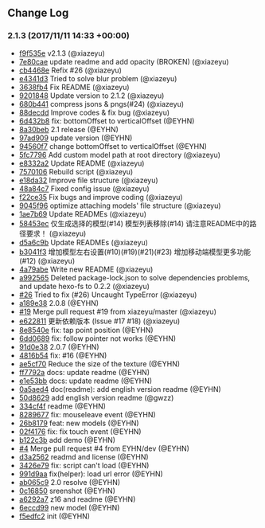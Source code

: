 ## Change Log

### 2.1.3 (2017/11/11 14:33 +00:00)
- [f9f535e](https://github.com/EYHN/hexo-helper-live2d/commit/f9f535e0e3fea2453b8f20d257ef7baa26250495) v2.1.3 (@xiazeyu)
- [7e80cae](https://github.com/EYHN/hexo-helper-live2d/commit/7e80cae7d920758cc16cac8b6fe7c9a0e1866dd1) update readme and add opacity (BROKEN) (@xiazeyu)
- [cb4468e](https://github.com/EYHN/hexo-helper-live2d/commit/cb4468e18ada4e6d9374de6245b4d1b8016e9bd4) Refix #26 (@xiazeyu)
- [e4341d3](https://github.com/EYHN/hexo-helper-live2d/commit/e4341d32fd48add9824da2bf1bfcaea9785e291a) Tried to solve blur problem (@xiazeyu)
- [3638fb4](https://github.com/EYHN/hexo-helper-live2d/commit/3638fb48f288ee437991027259e71ec4a4476b46) Fix README (@xiazeyu)
- [9201848](https://github.com/EYHN/hexo-helper-live2d/commit/92018482fb347aec755a095ab0c81ed96a5f8b5e) Update version to 2.1.2 (@xiazeyu)
- [680b441](https://github.com/EYHN/hexo-helper-live2d/commit/680b441b870837da59d0b58fed578d31c44b3664) compress jsons & pngs(#24) (@xiazeyu)
- [88decdd](https://github.com/EYHN/hexo-helper-live2d/commit/88decddacd1df43a4f43af5c6624f87fd3c60607) Improve codes & fix bug (@xiazeyu)
- [6d432b8](https://github.com/EYHN/hexo-helper-live2d/commit/6d432b849c42dae2bb581d6c9a8e596513b946e9) fix: bottomOffset to verticalOffset (@EYHN)
- [8a30beb](https://github.com/EYHN/hexo-helper-live2d/commit/8a30bebefbe18a53a76cc7b2c85bf3ce2794f4d4) 2.1 release (@EYHN)
- [97ad909](https://github.com/EYHN/hexo-helper-live2d/commit/97ad9099b9e837556d5c71e9344ac3a4a6dc6e6f) update version (@EYHN)
- [94560f7](https://github.com/EYHN/hexo-helper-live2d/commit/94560f7b9cc528fb6ca539bccf1e66c92df261b2) change bottomOffset to verticalOffset (@EYHN)
- [5fc7796](https://github.com/EYHN/hexo-helper-live2d/commit/5fc77963f0d5a5ddecf3a5acf3d8aba77227f0c5) Add custom model path at root directory (@xiazeyu)
- [e8332a2](https://github.com/EYHN/hexo-helper-live2d/commit/e8332a24109dc8d86bd165d16ac598e4d0fcd623) Update README (@xiazeyu)
- [7570106](https://github.com/EYHN/hexo-helper-live2d/commit/757010669e9d0321ff20d6d19dada5e7330e9ac1) Rebuild script (@xiazeyu)
- [e18da32](https://github.com/EYHN/hexo-helper-live2d/commit/e18da326ec8a1ccb8d7a88e851ec3066b1703519) Improve file structure (@xiazeyu)
- [48a84c7](https://github.com/EYHN/hexo-helper-live2d/commit/48a84c78563cb3755475c57ded56990ded3f3bdc) Fixed config issue (@xiazeyu)
- [f22ce35](https://github.com/EYHN/hexo-helper-live2d/commit/f22ce35f592cee9a2146f394781d62729373480b) Fix bugs and improve coding (@xiazeyu)
- [9045f96](https://github.com/EYHN/hexo-helper-live2d/commit/9045f96044b5a34c705255831c95361a03a81fc3) optimize attaching models' file structure (@xiazeyu)
- [1ae7b69](https://github.com/EYHN/hexo-helper-live2d/commit/1ae7b69546be09d9c7c1bba1c43492f00f5d454a) Update READMEs (@xiazeyu)
- [58453ec](https://github.com/EYHN/hexo-helper-live2d/commit/58453ecc0596ec964f5803167a4b194e239bddcc) 仅生成选择的模型(#14) 模型列表移除(#14) 请注意README中的路径要求！ (@xiazeyu)
- [d5a6c9b](https://github.com/EYHN/hexo-helper-live2d/commit/d5a6c9b90f40c5bdb8e54af3fb15c26a08e3e8d4) Update READMEs (@xiazeyu)
- [b3041f3](https://github.com/EYHN/hexo-helper-live2d/commit/b3041f3ae756e06368cb8782dd455ff82130e478) 增加模型左右设置(#10)(#19)(#21)(#23) 增加移动端模型更多功能(#12) (@xiazeyu)
- [4a79abe](https://github.com/EYHN/hexo-helper-live2d/commit/4a79abe0f954e32d1064e25379ac479388b68758) Write new README (@xiazeyu)
- [a992565](https://github.com/EYHN/hexo-helper-live2d/commit/a992565922e8c89671dd41e6f23491e61e43090a) Deleted package-lock.json to solve dependencies problems, and update hexo-fs to 0.2.2 (@xiazeyu)
- [#26](https://github.com/EYHN/hexo-helper-live2d/pull/26) Tried to fix (#26) Uncaught TypeError (@xiazeyu)
- [a189e38](https://github.com/EYHN/hexo-helper-live2d/commit/a189e38d456c28b0eb41ede3e8d981fcfc586cd3) 2.0.8 (@EYHN)
- [#19](https://github.com/EYHN/hexo-helper-live2d/pull/19) Merge pull request #19 from xiazeyu/master (@xiazeyu)
- [e622811](https://github.com/EYHN/hexo-helper-live2d/commit/e6228119973c058d003336477a19341798b6b29f) 更新依赖版本 (Issue #17 #18) (@xiazeyu)
- [8e8540e](https://github.com/EYHN/hexo-helper-live2d/commit/8e8540ed7df0232837f8cdee6e1ba09c8035ed20) fix: tap point position (@EYHN)
- [6dd0689](https://github.com/EYHN/hexo-helper-live2d/commit/6dd06898a7958f2df99885f1d06d96474332c677) fix: follow pointer not works (@EYHN)
- [91d0e38](https://github.com/EYHN/hexo-helper-live2d/commit/91d0e38f193500db1714840f344cd571932cc9b7) 2.0.7 (@EYHN)
- [4816b54](https://github.com/EYHN/hexo-helper-live2d/commit/4816b54b3a42a70cce6259119565c0b957f80961) fix: #16 (@EYHN)
- [ae5cf70](https://github.com/EYHN/hexo-helper-live2d/commit/ae5cf709d244b7b22a9533bab809363e4c092141) Reduce the size of the  texture (@EYHN)
- [ff7792a](https://github.com/EYHN/hexo-helper-live2d/commit/ff7792a43aacc3c1b2700065743975f240c274d2) docs: update readme (@EYHN)
- [e1e53bb](https://github.com/EYHN/hexo-helper-live2d/commit/e1e53bb202f35daa73167fe80663bcae1aedad9d) docs: update readme (@EYHN)
- [0a5aed4](https://github.com/EYHN/hexo-helper-live2d/commit/0a5aed48116e1882a85e6f7a0daed1f340acf4e1) doc(readme): add english version readme (@EYHN)
- [50d8629](https://github.com/EYHN/hexo-helper-live2d/commit/50d86295a05b974e4c2c38f95c0043b4ae7180df) add english version readme (@gwzz)
- [334cf4f](https://github.com/EYHN/hexo-helper-live2d/commit/334cf4fc9f1a8c7f6525452ff2d5144fced5ab26) readme (@EYHN)
- [8289677](https://github.com/EYHN/hexo-helper-live2d/commit/8289677301fd8f7144da5276a9370f00cc7e6175) fix: mouseleave event (@EYHN)
- [26b8179](https://github.com/EYHN/hexo-helper-live2d/commit/26b8179303a0473fba4ac33a81101bd9bfe128c7) feat: new models (@EYHN)
- [02f4176](https://github.com/EYHN/hexo-helper-live2d/commit/02f4176c04ea55eed7b8c9ba5f7d75651e9706ef) fix: fix touch event (@EYHN)
- [b122c3b](https://github.com/EYHN/hexo-helper-live2d/commit/b122c3b45ef92f2f2711d37ac09ad2330f4f8568) add demo (@EYHN)
- [#4](https://github.com/EYHN/hexo-helper-live2d/pull/4) Merge pull request #4 from EYHN/dev (@EYHN)
- [d3a2562](https://github.com/EYHN/hexo-helper-live2d/commit/d3a25624fed055f047f7bc3c12f84b5e398dbc37) readmd and license (@EYHN)
- [3426e79](https://github.com/EYHN/hexo-helper-live2d/commit/3426e796ae6a671508cf1d67cd836089bb766f65) fix: script can't load (@EYHN)
- [991d9aa](https://github.com/EYHN/hexo-helper-live2d/commit/991d9aa8c86b528c9fd9b29e78aa8f6368021c92) fix(helper): load url error (@EYHN)
- [ab065c9](https://github.com/EYHN/hexo-helper-live2d/commit/ab065c95729f32e31720440363b9227b3caf5eb6) 2.0 resolve (@EYHN)
- [0c16850](https://github.com/EYHN/hexo-helper-live2d/commit/0c16850ac9c97010ff765970f879f5722e8878fe) sreenshot (@EYHN)
- [a6292a7](https://github.com/EYHN/hexo-helper-live2d/commit/a6292a7b399b3eef8e9df36f0f0fafd25ceff13b) z16 and readme (@EYHN)
- [6eccd99](https://github.com/EYHN/hexo-helper-live2d/commit/6eccd992e41780ad85329a7058452253893bd802) new model (@EYHN)
- [f5edfc2](https://github.com/EYHN/hexo-helper-live2d/commit/f5edfc2c2a2cc9c7356cecb1fd0560c28bc855b0) init (@EYHN)